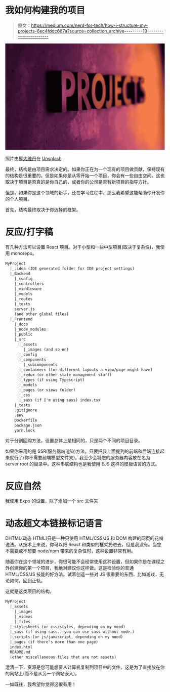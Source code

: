 # 我如何构建我的项目

> 原文：<https://medium.com/nerd-for-tech/how-i-structure-my-projects-6ec4fddc667a?source=collection_archive---------19----------------------->

![](img/bdaf942472266db710741f90455abc6a.png)

照片由[屋大维丹](https://unsplash.com/@octadan?utm_source=medium&utm_medium=referral)在 [Unsplash](https://unsplash.com?utm_source=medium&utm_medium=referral)

最终，结构是由项目需求决定的。如果你正在为一个现有的项目做贡献，保持现有的结构是很重要的。但是如果你是从零开始一个项目，你会有一些自由空间。这也取决于项目是否真的是你自己的，或者你的公司是否有新项目的指导方针。

但是，如果你是这个领域的新手，还在学习过程中，那么我希望这能帮助你开发你的个人项目。

首先，结构最终取决于你选择的框架。

# 反应/打字稿

有几种方法可以设置 React 项目。对于小型和一些中型项目(取决于复杂性)，我使用 monorepo。

```
MyProject
  |_.idea (IDE generated folder for IDE project settings)
  |_Backend
    |_config
    |_controllers
    |_middleware
    |_models
    |_routes
    |_tests
    server.js
    (and other global files)
  |_Frontend
    |_docs
    |_node_modules
    |_public
    |_src
      |_assets
        |_images (and so on)
      |_config
      |_components
        |_subcomponents
      |_containers (for different layouts a view/page might have)
      |_redux (or other state management stuff)
      |_types (if using Typescript)
      |_models
      |_pages (or views folder)
      |_css
      |_sass (if I'm using sass) index.tsx
    |_tests
    .gitignore
    .env
    Dockerfile
    package.json
    yarn.lock
```

对于分割回购方法，设置总体上是相同的，只是两个不同的项目目录。

如果你采用的是 SSR(服务器端渲染)方法，只要把我上面提到的前端和后端连接起来就行了(你不需要前端模型文件夹)。我至少会将您的服务器内容放在名为 server root 的目录中。这种串联结构也是我使用 EJS 这样的模板语言的方式。

# 反应自然

我使用 Expo 的设置，除了添加一个 src 文件夹

# 动态超文本链接标记语言

DHTML(动态 HTML)只是一种只使用 HTML/CSS/JS 和 DOM 构建的网页的花哨说法。从技术上来说，你可以把 React 和类似的框架扔进去，但是我没有。当您不需要或不想要 node/npm 带来的复杂性时，这种设置非常有用。

随着你在这个领域的进步，你很可能不会经常使用这种设置，但如果你是在课程之外创建你的第一个项目，我绝对建议你这样做。这是检验你的普通 HTML/CSS/JS 技能的好方法。试着创造一些对 JS 很重要的东西，比如游戏，无论如何，回到正轨。

这就是这类项目的结构。

```
MyProject
  |_assets
    |_images
    |_videos
    |_files
  |_stylesheets (or css/styles, depending on my mood)
  |_sass (if using sass...you can use sass without node.)
  |_scripts (or js/javascript, depending on my mood)
  |_pages (if there's more than one page)
  index.html
  README.md
  (other miscellaneous files that are not assets)
```

澄清一下，资源是您可能想要从计算机复制到项目中的文件。这是为了直接放在你的网站上(而不是从另一个网站嵌入)。

一如既往，我希望你觉得这很有用！